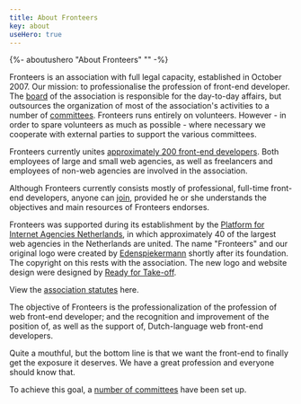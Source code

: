 ```yaml
---
title: About Fronteers
key: about
useHero: true
---
```

{%- aboutushero "About Fronteers" "" -%}
<br /> <!-- strange bug, if there's no <br /> tag the next paragraph doesn't get a paragraph tag -->

Fronteers is an association with full legal capacity, established in October 2007. Our mission: to professionalise the profession of front-end developer. The [board](/en/organisation/board/) of the association is responsible for the day-to-day affairs, but outsources the organization of most of the association's activities to a number of [committees](/en/organisation/committees/). Fronteers runs entirely on volunteers. However - in order to spare volunteers as much as possible - where necessary we cooperate with external parties to support the various committees.

Fronteers currently unites [approximately 200 front-end developers](/en/members). Both employees of large and small web agencies, as well as freelancers and employees of non-web agencies are involved in the association.

Although Fronteers currently consists mostly of professional, full-time front-end developers, anyone can [join](/en/join-us), provided he or she understands the objectives and main resources of Fronteers endorses.

Fronteers was supported during its establishment by the [Platform for Internet Agencies Netherlands](https://dutchdigitalagencies.com/), in which approximately 40 of the largest web agencies in the Netherlands are united. The name "Fronteers" and our original logo were created by [Edenspiekermann](http://www.edenspiekermann.com/) shortly after its foundation. The copyright on this rests with the association. The new logo and website design were designed by [Ready for Take-off](https://rfto.nl/).

View the [association statutes](/en/organisation/statutes) here.

The objective of Fronteers is the professionalization of the profession of web front-end developer; and the recognition and improvement of the position of, as well as the support of, Dutch-language web front-end developers.

Quite a mouthful, but the bottom line is that we want the front-end to finally get the exposure it deserves. We have a great profession and everyone should know that.

To achieve this goal, a [number of committees](/en/organisation/committees) have been set up.
